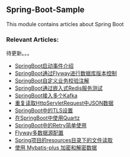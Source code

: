 ## Spring-Boot-Sample
This module contains articles about Spring Boot

### Relevant Articles:
待更新。。。
- [SpringBoot启动事件介绍]()
- [SpringBoot通过Flyway进行数据库版本控制]()  
- [SpringBoot自定义业务校验注解]()
- [SpringBoot通过嵌入式Redis服务测试]()
- [SpringBoot接入多个Kafka]()
- [重复读取HttpServletRequest中JSON数据]()
- [SpringBoot中的TLS设置]()
- [在SpringBoot中使用Quartz]()
- [SpringBoot中的Retry简单使用]()
- [Flyway多数据源配置]()
- [Spring项目的resources目录下的文件读取](https://relive27.github.io/2022/05/09/spring-read-resource/)
- [使用 Mybatis-plus 加密和解密数据]()
